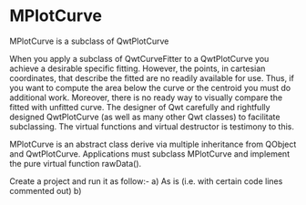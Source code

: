 MPlotCurve
==========

MPlotCurve is a subclass of QwtPlotCurve

When you apply a subclass of QwtCurveFitter to a QwtPlotCurve you achieve a desirable specific fitting. However, the points, in cartesian coordinates, that describe the fitted are no readily available for use. Thus, if you want to compute the area below the curve or the centroid you must do additional work. Moreover, there is no ready way to visually compare the fitted with unfitted curve. The designer of Qwt carefully and rightfully designed QwtPlotCurve (as well as many other Qwt classes) to facilitate subclassing. The virtual functions and virtual destructor is testimony to this.

MPlotCurve is an abstract class derive via multiple inheritance from QObject and QwtPlotCurve. Applications must subclass MPlotCurve and implement the pure virtual function rawData(). 

Create a project and run it as follow:-
    a) As is (i.e. with certain code lines commented out)
    b)



